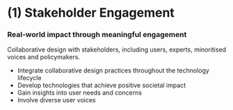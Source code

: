 # (1) Stakeholder Engagement

### **Real-world impact through meaningful engagement**

Collaborative design with stakeholders, including users, experts, minoritised voices and policymakers.

* Integrate collaborative design practices throughout the technology lifecycle
* Develop technologies that achieve positive societal impact
* Gain insights into user needs and concerns
* Involve diverse user voices
